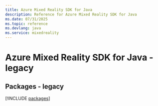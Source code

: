 ```yaml
---
title: Azure Mixed Reality SDK for Java
description: Reference for Azure Mixed Reality SDK for Java
ms.date: 07/31/2025
ms.topic: reference
ms.devlang: java
ms.service: mixedreality
---
```

# Azure Mixed Reality SDK for Java - legacy
## Packages - legacy
[!INCLUDE [packages](mixed-reality-index.md)]